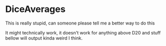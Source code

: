 # DiceAverages

This is really stupid, can someone please tell me a better way to do this

It might technically work, it doesn't work for anything above D20 and stuff bellow will output kinda weird I think.
